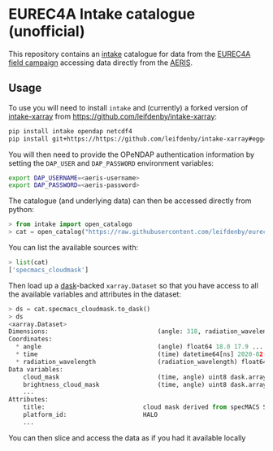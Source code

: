 # EUREC4A Intake catalogue (unofficial)

This repository contains an [intake](https://github.com/intake/intake)
catalogue for data from the [EUREC4A field campaign](http://eurec4a.eu/)
accessing data directly from the
[AERIS](https://observations.ipsl.fr/aeris/eurec4a/#/).


## Usage

To use you will need to install `intake` and (currently) a forked
version of [intake-xarray](https://github.com/intake/intake-xarray) from
https://github.com/leifdenby/intake-xarray:

```bash
pip install intake opendap netcdf4
pip install git+https://https://github.com/leifdenby/intake-xarray#egg=intake-xarray
```

You will then need to provide the OPeNDAP authentication information by setting
the `DAP_USER` and `DAP_PASSWORD` environment variables:

```bash
export DAP_USERNAME=<aeris-username>
export DAP_PASSWORD=<aeris-password>
```

The catalogue (and underlying data) can then be accessed directly from python:

```python
> from intake import open_catalogo
> cat = open_catalog("https://raw.githubusercontent.com/leifdenby/eurec4a-intake/catalog.yml")
```

You can list the available sources with:
```python
> list(cat)
['specmacs_cloudmask']
```

Then load up a [dask](https://github.com/dask/dask)-backed `xarray.Dataset` so
that you have access to all the available variables and attributes in the
dataset:
```python
> ds = cat.specmacs_cloudmask.to_dask()
> ds
<xarray.Dataset>
Dimensions:                              (angle: 318, radiation_wavelength: 1, time: 800701)
Coordinates:
  * angle                                (angle) float64 18.0 17.9 ... -17.27
  * time                                 (time) datetime64[ns] 2020-02-18T10:...
  * radiation_wavelength                 (radiation_wavelength) float64 1.601...
Data variables:
    cloud_mask                           (time, angle) uint8 dask.array<chunksize=(800701, 318), meta=np.ndarray>
    brightness_cloud_mask                (time, angle) uint8 dask.array<chunksize=(800701, 318), meta=np.ndarray>
    ...
Attributes:
    title:                           cloud mask derived from specMACS SWIR ca...
    platform_id:                     HALO
    ...
```

You can then slice and access the data as if you had it available locally
